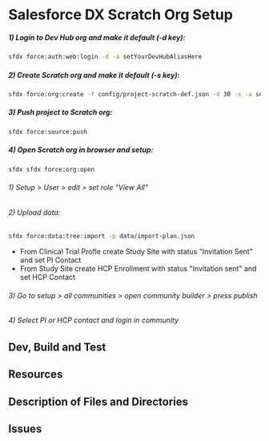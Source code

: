 # Salesforce DX Scratch Org Setup

##### 1) Login to Dev Hub org and make it default (-d key):

```sh
sfdx force:auth:web:login -d -a setYourDevHubAliasHere
```

##### 2) Create Scratch org and make it default (-s key):

```sh
sfdx force:org:create -f config/project-scratch-def.json -d 30 -s -a setYourAliasHere
```
##### 3) Push project to Scratch org:
```sh
sfdx force:source:push
```

##### 4) Open Scratch org in browser and setup:
```sh
sfdx sfdx force:org:open
```

###### 1) Setup > User > edit > set role "View All" 
###### 2) Upload data:
```sh
sfdx force:data:tree:import -p data/import-plan.json
```
- From Clinical Trial Profle create Study Site with status "Invitation Sent" and set PI Contact
- From Study Site create HCP Enrollment with status "Invitation sent" and set HCP Contact

###### 3) Go to setup > all communities > open community builder > press publish
###### 4) Select PI or HCP contact and login in community

## Dev, Build and Test


## Resources


## Description of Files and Directories


## Issues


